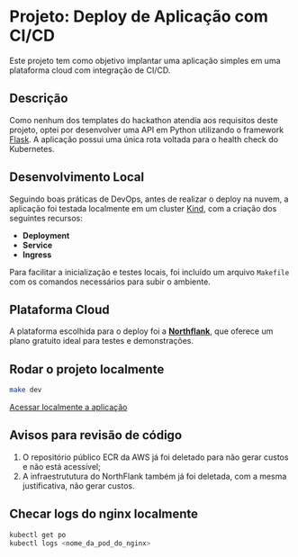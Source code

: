# Projeto: Deploy de Aplicação com CI/CD

Este projeto tem como objetivo implantar uma aplicação simples em uma plataforma cloud com integração de CI/CD.

## Descrição

Como nenhum dos templates do hackathon atendia aos requisitos deste projeto, optei por desenvolver uma API em Python utilizando o framework [Flask](https://flask.palletsprojects.com/en/stable/). A aplicação possui uma única rota voltada para o health check do Kubernetes.

## Desenvolvimento Local

Seguindo boas práticas de DevOps, antes de realizar o deploy na nuvem, a aplicação foi testada localmente em um cluster [Kind](https://kind.sigs.k8s.io/), com a criação dos seguintes recursos:

- **Deployment**
- **Service**
- **Ingress**

Para facilitar a inicialização e testes locais, foi incluído um arquivo `Makefile` com os comandos necessários para subir o ambiente.

## Plataforma Cloud

A plataforma escolhida para o deploy foi a **[Northflank](https://northflank.com/)**, que oferece um plano gratuito ideal para testes e demonstrações.

## Rodar o projeto localmente

``` bash
make dev
```

[Acessar localmente a aplicação](http://flask.local:30080/health)

## Avisos para revisão de código

1. O repositório público ECR da AWS já foi deletado para não gerar custos e não está acessível;
2. A infraestrututura do NorthFlank também já foi deletada, com a mesma justificativa, não gerar custos.

## Checar logs do nginx localmente

``` bash
kubectl get po
kubectl logs <nome_da_pod_do_nginx>
```
